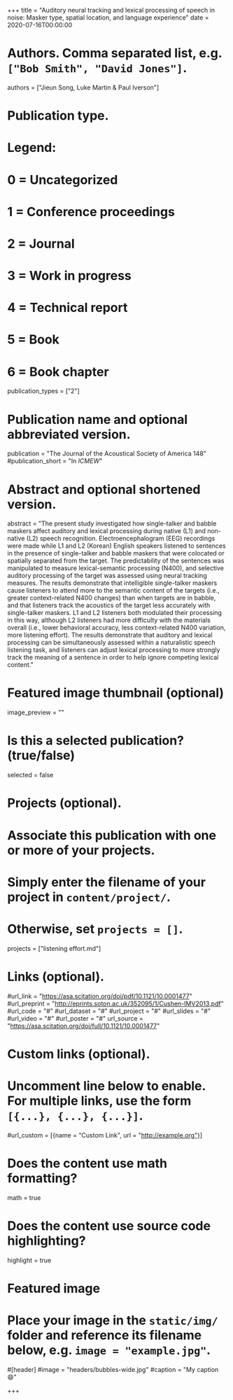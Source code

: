+++
title = "Auditory neural tracking and lexical processing of speech in noise: Masker type, spatial location, and language experience"
date = 2020-07-16T00:00:00

# Authors. Comma separated list, e.g. `["Bob Smith", "David Jones"]`.
authors = ["Jieun Song, Luke Martin & Paul Iverson"]

# Publication type.
# Legend:
# 0 = Uncategorized
# 1 = Conference proceedings
# 2 = Journal
# 3 = Work in progress
# 4 = Technical report
# 5 = Book
# 6 = Book chapter
publication_types = ["2"]

# Publication name and optional abbreviated version.
publication = "The Journal of the Acoustical Society of America 148"
#publication_short = "In *ICMEW*"

# Abstract and optional shortened version.
abstract = "The present study investigated how single-talker and babble maskers affect auditory and lexical processing during native (L1) and non-native (L2) speech recognition. Electroencephalogram (EEG) recordings were made while L1 and L2 (Korean) English speakers listened to sentences in the presence of single-talker and babble maskers that were colocated or spatially separated from the target. The predictability of the sentences was manipulated to measure lexical-semantic processing (N400), and selective auditory processing of the target was assessed using neural tracking measures. The results demonstrate that intelligible single-talker maskers cause listeners to attend more to the semantic content of the targets (i.e., greater context-related N400 changes) than when targets are in babble, and that listeners track the acoustics of the target less accurately with single-talker maskers. L1 and L2 listeners both modulated their processing in this way, although L2 listeners had more difficulty with the materials overall (i.e., lower behavioral accuracy, less context-related N400 variation, more listening effort). The results demonstrate that auditory and lexical processing can be simultaneously assessed within a naturalistic speech listening task, and listeners can adjust lexical processing to more strongly track the meaning of a sentence in order to help ignore competing lexical content."

# Featured image thumbnail (optional)
image_preview = ""

# Is this a selected publication? (true/false)
selected = false

# Projects (optional).
#   Associate this publication with one or more of your projects.
#   Simply enter the filename of your project in `content/project/`.
#   Otherwise, set `projects = []`.
projects = ["listening effort.md"]

# Links (optional).
#url_link = "https://asa.scitation.org/doi/pdf/10.1121/10.0001477"
#url_preprint = "http://eprints.soton.ac.uk/352095/1/Cushen-IMV2013.pdf"
#url_code = "#"
#url_dataset = "#"
#url_project = "#"
#url_slides = "#"
#url_video = "#"
#url_poster = "#"
url_source = "https://asa.scitation.org/doi/full/10.1121/10.0001477"

# Custom links (optional).
#   Uncomment line below to enable. For multiple links, use the form `[{...}, {...}, {...}]`.
#url_custom = [{name = "Custom Link", url = "http://example.org"}]

# Does the content use math formatting?
math = true

# Does the content use source code highlighting?
highlight = true

# Featured image
# Place your image in the `static/img/` folder and reference its filename below, e.g. `image = "example.jpg"`.
#[header]
#image = "headers/bubbles-wide.jpg"
#caption = "My caption :smile:"

+++

